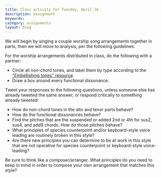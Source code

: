 ```yaml
---
title: Class activity for Tuesday, April 16
description: assignment
keywords: 
category: assignments
layout: blog
---
```


We will begin by singing a couple worship song arrangements together in parts, then we will move to analysis, per the following guidelines.

For the worship arrangements distributed in class, do the following with a partner:

- Circle all non-chord tones, and label them by type according to the ["Embellishing tones" resource][et].  
- Draw a box around every functional dissonance.  

Tweet your responses to the following questions, unless someone else has already tweeted the same answer, or respond critically to something already tweeted:

- How do non-chord tones in the alto and tenor parts behave?  
- How do the functional dissonances behave?  
- Find the pitches that are the suspended or added 2nd or 4th for sus2, sus4, and add9 chords. How do those pitches behave?  
- What principles of species counterpoint and/or keyboard-style voice leading are routinely broken in this style?  
- Are there new principles you can determine to be at work in this style that are not operative for species counterpoint or keyboard-style voice-leading?

Be sure to think like a composer/arranger. What principles do you need to keep in mind in order to compose your own arrangement that matches this style?

[et]: http://kshaffer.github.io/musicianshipResources/embellishingTones.html
